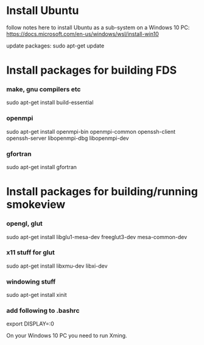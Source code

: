 # Install Ubuntu

follow notes here to install Ubuntu as a sub-system on a Windows 10 PC:
https://docs.microsoft.com/en-us/windows/wsl/install-win10

update packages:
sudo apt-get update

# Install packages for building FDS

### make, gnu compilers etc
sudo apt-get install build-essential

### openmpi
sudo apt-get install openmpi-bin openmpi-common openssh-client openssh-server libopenmpi-dbg libopenmpi-dev

### gfortran
sudo apt-get install gfortran

# Install packages for building/running smokeview

### opengl, glut
sudo apt-get install libglu1-mesa-dev freeglut3-dev mesa-common-dev

### x11 stuff for glut
sudo apt-get install libxmu-dev libxi-dev

### windowing stuff
sudo apt-get install xinit

### add following to .bashrc 

export DISPLAY=:0

On your Windows 10 PC you need to run Xming.

